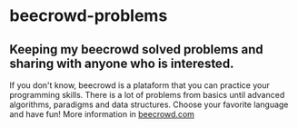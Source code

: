 # beecrowd-problems
 Keeping my beecrowd solved problems and sharing with anyone who is interested.
 ---
 If you don't know, beecrowd is a plataform that you can practice your programming skills. There is a lot of problems from basics until advanced algorithms, paradigms and data structures. 
 Choose your favorite language and have fun! 
 More information in [beecrowd.com](www.beecrowd.com.br/judge/en)
